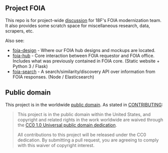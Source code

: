 ## Project FOIA

This repo is for project-wide [discussion](https://github.com/18f/foia/issues) for 18F's FOIA modernization team. It also provides some scratch space for miscellaneous research, data, scrapers, etc.

Also see:

* [foia-design](https://github.com/18F/foia-design) - Where our FOIA hub designs and mockups are located. 
* [foia-hub](https://github.com/18F/foia-hub) - Core interaction between FOIA requestor and FOIA office. Includes what was previously contained in FOIA core. (Static website + Python 3 / Flask)
* [foia-search](https://github.com/18F/foia-search) - A search/similarity/discovery API over information from FOIA responses. (Node / Elasticsearch)

## Public domain

This project is in the worldwide [public domain](LICENSE.md). As stated in [CONTRIBUTING](CONTRIBUTING.md):

> This project is in the public domain within the United States, and copyright and related rights in the work worldwide are waived through the [CC0 1.0 Universal public domain dedication](https://creativecommons.org/publicdomain/zero/1.0/).
>
> All contributions to this project will be released under the CC0 dedication. By submitting a pull request, you are agreeing to comply with this waiver of copyright interest.

